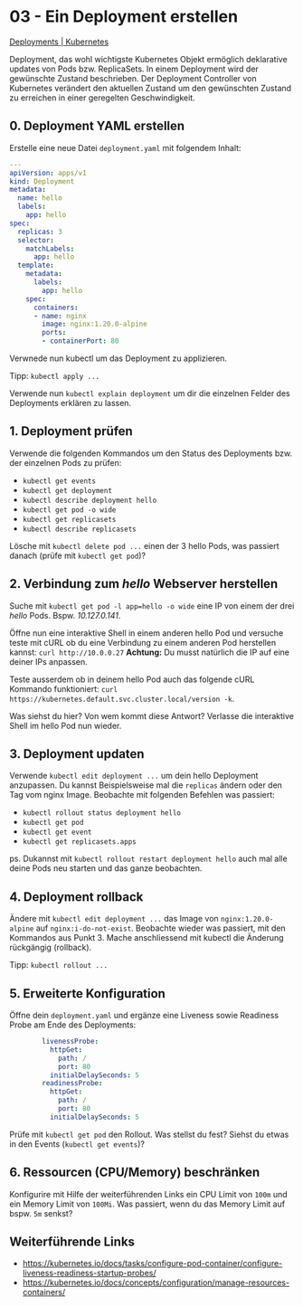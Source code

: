# 03 - Ein Deployment erstellen
[Deployments | Kubernetes](https://kubernetes.io/docs/concepts/workloads/controllers/deployment/)

Deployment, das wohl wichtigste Kubernetes Objekt ermöglich deklarative updates von Pods bzw. ReplicaSets. In einem Deployment wird der gewünschte Zustand beschrieben. Der Deployment Controller von Kubernetes verändert den aktuellen Zustand um den gewünschten Zustand zu erreichen in einer geregelten Geschwindigkeit.

## 0. Deployment YAML erstellen
Erstelle eine neue Datei `deployment.yaml` mit folgendem Inhalt:
```yaml
---
apiVersion: apps/v1
kind: Deployment
metadata:
  name: hello
  labels:
    app: hello
spec:
  replicas: 3
  selector:
    matchLabels:
      app: hello
  template:
    metadata:
      labels:
        app: hello
    spec:
      containers:
      - name: nginx
        image: nginx:1.20.0-alpine
        ports:
        - containerPort: 80
```
Verwnede nun kubectl um das Deployment zu applizieren.

Tipp: `kubectl apply ...`

Verwende nun `kubectl explain deployment` um dir die einzelnen Felder des Deployments erklären zu lassen.

## 1. Deployment prüfen
Verwende die folgenden Kommandos um den Status des Deployments bzw. der einzelnen Pods zu prüfen:

* `kubectl get events`
* `kubectl get deployment`
* `kubectl describe deployment hello`
* `kubectl get pod -o wide`
* `kubectl get replicasets`
* `kubectl describe replicasets`

Lösche mit `kubectl delete pod ...` einen der 3 hello Pods, was passiert danach (prüfe mit `kubectl get pod`)?

## 2. Verbindung zum *hello* Webserver herstellen
Suche mit `kubectl get pod -l app=hello -o wide` eine IP von einem der drei *hello* Pods. Bspw. *10.127.0.141*.

Öffne nun eine interaktive Shell in einem anderen hello Pod und versuche teste mit cURL ob du eine Verbindung zu einem anderen Pod herstellen kannst: `curl http://10.0.0.27` **Achtung:** Du musst natürlich die IP auf eine deiner IPs anpassen.

Teste ausserdem ob in deinem hello Pod auch das folgende cURL Kommando funktioniert: `curl https://kubernetes.default.svc.cluster.local/version -k`.

Was siehst du hier? Von wem kommt diese Antwort? Verlasse die interaktive Shell im hello Pod nun wieder.

## 3. Deployment updaten
Verwende `kubectl edit deployment ...` um dein hello Deployment anzupassen. Du kannst Beispielsweise mal die `replicas` ändern oder den Tag vom nginx Image. Beobachte mit folgenden Befehlen was passiert:

* `kubectl rollout status deployment hello`
* `kubectl get pod`
* `kubectl get event`
* `kubectl get replicasets.apps`


ps. Dukannst mit `kubectl rollout restart deployment hello` auch mal alle deine Pods neu starten und das ganze beobachten.

## 4. Deployment rollback
Ändere mit `kubectl edit deployment ...` das Image von `nginx:1.20.0-alpine` auf `nginx:i-do-not-exist`. Beobachte wieder was passiert, mit den Kommandos aus Punkt 3. Mache anschliessend mit kubectl die Änderung rückgängig (rollback). 

Tipp: `kubectl rollout ...`

## 5. Erweiterte Konfiguration
Öffne dein `deployment.yaml` und ergänze eine Liveness sowie Readiness Probe am Ende des Deployments:

```yaml
        livenessProbe:
          httpGet:
            path: /
            port: 80
          initialDelaySeconds: 5
        readinessProbe:
          httpGet:
            path: /
            port: 80
          initialDelaySeconds: 5
```

Prüfe mit `kubectl get pod` den Rollout. Was stellst du fest? Siehst du etwas in den Events (`kubectl get events`)?

## 6. Ressourcen (CPU/Memory) beschränken
Konfigurire mit Hilfe der weiterführenden Links ein CPU Limit von `100m` und ein Memory Limit von `100Mi`. Was passiert, wenn du das Memory Limit auf bspw. `5m` senkst?

## Weiterführende Links
* https://kubernetes.io/docs/tasks/configure-pod-container/configure-liveness-readiness-startup-probes/
* https://kubernetes.io/docs/concepts/configuration/manage-resources-containers/